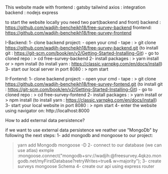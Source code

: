 This website made with 
frontend : gatsby tailwind 
axios : integration
backend : nodejs express


to start the website locally you need two part(backend and front)
backend : https://github.com/wadjih-bencheikh18/free-survey-backend
frontend: https://github.com/wadjih-bencheikh18/free-survey-frontend

I-Backend:
  1- clone backend project:
    - open your cmd
    - tape : 
      > git clone https://github.com/wadjih-bencheikh18/free-survey-backend.git 
        (to install git : https://git-scm.com/book/en/v2/Getting-Started-Installing-Git)
    - go to cloned repo : 
      > cd free-survey-backend
  2- install packages :
      > yarn install or > npm install
        (to install yarn : https://classic.yarnpkg.com/en/docs/install)
  3- start our local server in port 8080 :
      > npm start

II-Fontend:
  1- clone backend project:
    - open your cmd
    - tape : 
      > git clone https://github.com/wadjih-bencheikh18/free-survey-fontend.git 
        (to install git : https://git-scm.com/book/en/v2/Getting-Started-Installing-Git)
    - go to cloned repo : 
      > cd free-survey-fontend
  2- install packages :
      > yarn install or > npm install
        (to install yarn : https://classic.yarnpkg.com/en/docs/install)
  3- start your local website in port 8080 :
      > npm start
  4- enter the website using navigator on: http://localhost:8000



How to add external data persistence?

if we want to use external data persistence we reather use "MongoDb" by following the next steps:
1- add mongodb and mongoose to our project:
  > yarn add Mongodb mongoose -D
2- connect to our database (we can use atlas)
  exmple :mongoose.connect("mongodb+srv://wadjih:<password>@freesurvey.4qkzo.mongodb.net/myFirstDatabase?retryWrites=true&  w=majority");
3- create surveys mongoose Schema
4- create our api using express router